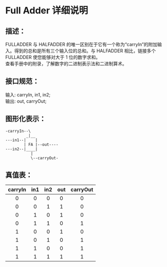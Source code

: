 # Full Adder 详细说明

## 描述：

FULLADDER 与 HALFADDER 的唯一区别在于它有一个称为“carryIn”的附加输入。得到的总和是所有三个输入位的总和。与 HALFADDER 相比，链接多个 FULLADDER 使您能够对大于 1 位的数字求和。  
查看手册中的附录，了解数字的二进制表示法和二进制算术。

## 接口规范：

输入: carryIn, in1, in2;  
输出:  out, carryOut;

## 图形化表示：

```
-carryIn--\
         _|__
---in1--|    |
        | FA |--out----
---in2--|____|
           |
           \--carryOut-

```

## 真值表：

| carryIn | in1 | in2 | out | carryOut |
| :-----: | :-: | :-: | :-: | :------: |
|    0    |  0  |  0  |  0  |    0     |
|    0    |  0  |  1  |  1  |    0     |
|    0    |  1  |  0  |  1  |    0     |
|    0    |  1  |  1  |  0  |    1     |
|    1    |  0  |  0  |  1  |    0     |
|    1    |  0  |  1  |  0  |    1     |
|    1    |  1  |  0  |  0  |    1     |
|    1    |  1  |  1  |  1  |    1     |
